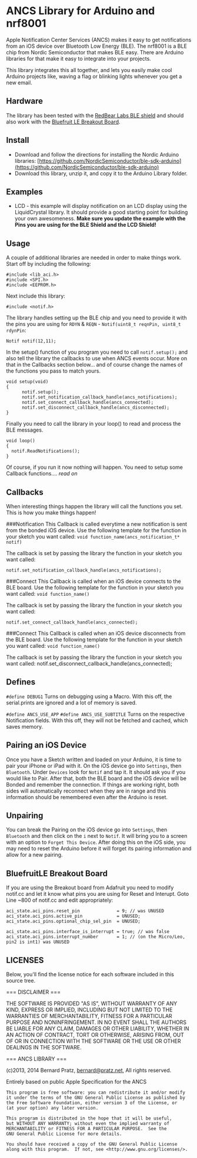 ANCS Library for Arduino and nrf8001
===

Apple Notification Center Services (ANCS) makes it easy to get notifications from an iOS device over Bluetooth Low Energy (BLE). The nrf8001 is a BLE chip from Nordic Semiconductor that makes BLE easy. There are Arduino libraries for that make it easy to integrate into your projects.

This library integrates this all together, and lets you easily make cool Arduino projects like, waving a flag or blinking lights whenever you get a new email.


Hardware
--
The library has been tested with the [RedBear Labs BLE shield](http://redbearlab.com/bleshield/) and should also work with the [Bluefruit LE Breakout Board](https://www.adafruit.com/products/1697).

Install
--
 - Download and follow the directions for installing the Nordic Arduino libraries: [https://github.com/NordicSemiconductor/ble-sdk-arduino](https://github.com/NordicSemiconductor/ble-sdk-arduino)
 - Download this library, unzip it, and copy it to the Arduino Library folder.

Examples
--
 - LCD - this example will display notification on an LCD display using the LiquidCrystal library. It should provide a good starting point for building your own awesomeness. **Make sure you update the example with the Pins you are using for the BLE Shield and the LCD Shield!**

Usage
--
A couple of additional libraries are needed in order to make things work. Start off by including the following:


    #include <lib_aci.h>
    #include <SPI.h>
    #include <EEPROM.h>

Next include this library:

    #include <notif.h>

The library handles setting up the BLE chip and you need to provide it with the pins you are using for `RDYN` & `REQN` - `Notif(uint8_t reqnPin, uint8_t rdynPin`:

    Notif notif(12,11);

In the setup() function of you program you need to call `notif.setup();` and also tell the library the callbacks to use when ANCS events occur. More on that in the Callbacks section below... and of course change the names of the functions you pass to match yours.

    void setup(void)
    {
          notif.setup();
          notif.set_notification_callback_handle(ancs_notifications);
          notif.set_connect_callback_handle(ancs_connected);
          notif.set_disconnect_callback_handle(ancs_disconnected);
    }

Finally you need to call the library in your loop() to read and process the BLE messages.

    void loop()
    {
      notif.ReadNotifications();
    }

Of course, if you run it now nothing will happen. You need to setup some Callback functions.... *read on*

Callbacks
--
When interesting things happen the library will call the functions you set. This is how you make things happen!

###Notification
This Callback is called everytime a new notification is sent from the bonded iOS device. Use the following template for the function in your sketch you want called: `void function_name(ancs_notification_t* notif)`

The callback is set by passing the library the function in your sketch you want called:

    notif.set_notification_callback_handle(ancs_notifications);

###Connect
This Callback is called when an iOS device connects to the BLE board. Use the following template for the function in your sketch you want called: `void function_name()`

The callback is set by passing the library the function in your sketch you want called:

    notif.set_connect_callback_handle(ancs_connected);

###Connect
This Callback is called when an iOS device disconnects from the BLE board. Use the following template for the function in your sketch you want called: `void function_name()`


The callback is set by passing the library the function in your sketch you want called:
    notif.set_disconnect_callback_handle(ancs_connected);


Defines
--
`#define DEBUG1`
Turns on debugging using a Macro. With this off, the serial.prints are ignored and a lot of memory is saved.

`#define ANCS_USE_APP`
`#define ANCS_USE_SUBTITLE`
Turns on the respective Notification fields. With this off, they will not be fetched and cached, which saves memory.


Pairing an iOS Device
--
Once you have a Sketch written and loaded on your Arduino, it is time to pair your iPhone or iPad with it. On the iOS device go into `Settings`, then `Bluetooth`. Under `Devices` look for `Notif` and tap it. It should ask you if you would like to Pair. After that, both the BLE board and the iOS device will be Bonded and remember the connection. If things are working right, both sides will automatically reconnect when they are in range and this information should be remembered even after the Arduino is reset.

Unpairing
--
You can break the Pairing on the iOS device go into `Settings`, then `Bluetooth` and then click on the `i` next to `Notif`. It will bring you to a screen with an option to `Forget This Device`. After doing this on the iOS side, you may need to reset the Arduino before it will forget its pairing information and allow for a new pairing.

BluefruitLE Breakout Board
--
If you are using the Breakout board from Adafruit you need to modify notif.cc and let it know what pins you are using for Reset and Interupt. Goto Line ~800 of notif.cc and edit appropriately:

    aci_state.aci_pins.reset_pin              = 9; // was UNUSED
    aci_state.aci_pins.active_pin             = UNUSED;
    aci_state.aci_pins.optional_chip_sel_pin  = UNUSED;
    
    aci_state.aci_pins.interface_is_interrupt = true; // was false
    aci_state.aci_pins.interrupt_number       = 1; // (on the Micro/Leo, pin2 is int1) was UNUSED

LICENSES
--

Below, you'll find the license notice for each software included in this source tree.

=== DISCLAIMER ===

THE SOFTWARE IS PROVIDED "AS IS", WITHOUT WARRANTY OF ANY KIND,
EXPRESS OR IMPLIED, INCLUDING BUT NOT LIMITED TO THE WARRANTIES OF
MERCHANTABILITY, FITNESS FOR A PARTICULAR PURPOSE AND NONINFRINGEMENT.
IN NO EVENT SHALL THE AUTHORS BE LIABLE FOR ANY CLAIM, DAMAGES OR
OTHER LIABILITY, WHETHER IN AN ACTION OF CONTRACT, TORT OR OTHERWISE,
ARISING FROM, OUT OF OR IN CONNECTION WITH THE SOFTWARE OR THE USE OR
OTHER DEALINGS IN THE SOFTWARE.


=== ANCS LIBRARY ===

(c)2013, 2014 Bernard Pratz, bernard@pratz.net, All rights reserved.

Entirely based on public Apple Specification for the ANCS

    This program is free software: you can redistribute it and/or modify
    it under the terms of the GNU General Public License as published by
    the Free Software Foundation, either version 3 of the License, or
    (at your option) any later version.

    This program is distributed in the hope that it will be useful,
    but WITHOUT ANY WARRANTY; without even the implied warranty of
    MERCHANTABILITY or FITNESS FOR A PARTICULAR PURPOSE.  See the
    GNU General Public License for more details.

    You should have received a copy of the GNU General Public License
    along with this program.  If not, see <http://www.gnu.org/licenses/>.
